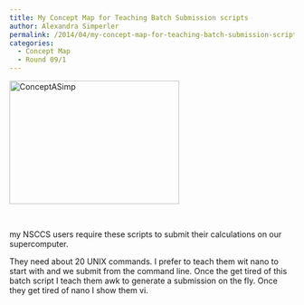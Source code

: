 ```yaml
---
title: My Concept Map for Teaching Batch Submission scripts
author: Alexandra Simperler
permalink: /2014/04/my-concept-map-for-teaching-batch-submission-scripts/
categories:
  - Concept Map
  - Round 09/1
---
```

[<img class="alignnone size-medium wp-image-6799" alt="ConceptASimp" src="http://teaching.software-carpentry.org/wp-content/uploads/2014/04/ConceptASimp-300x218.jpg" width="300" height="218" />][1]

&nbsp;

my NSCCS users require these scripts to submit their calculations on our supercomputer.

They need about 20 UNIX commands. I prefer to teach them wit nano to start with and we submit from the command line. Once the get tired of this batch script I teach them awk to generate a submission on the fly. Once they get tired of nano I show them vi.

&nbsp;

 [1]: http://teaching.software-carpentry.org/wp-content/uploads/2014/04/ConceptASimp.jpg
